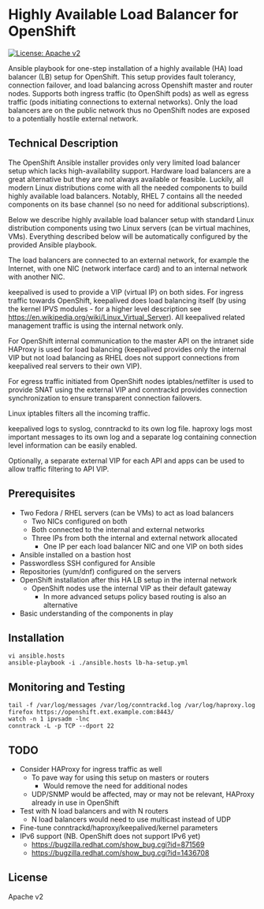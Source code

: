 # Highly Available Load Balancer for OpenShift

[![License: Apache v2](https://img.shields.io/badge/license-Apache%20v2-brightgreen.svg)](https://www.apache.org/licenses/LICENSE-2.0)

Ansible playbook for one-step installation of a highly available (HA)
load balancer (LB) setup for OpenShift. This setup provides fault
tolerancy, connection failover, and load balancing across Openshift
master and router nodes. Supports both ingress traffic (to OpenShift
pods) as well as egress traffic (pods initiating connections to external
networks). Only the load balancers are on the public network thus no
OpenShift nodes are exposed to a potentially hostile external network.

## Technical Description

The OpenShift Ansible installer provides only very limited load balancer
setup which lacks high-availability support. Hardware load balancers are
a great alternative but they are not always available or feasible.
Luckily, all modern Linux distributions come with all the needed
components to build highly available load balancers. Notably, RHEL 7
contains all the needed components on its base channel (so no need for
additional subscriptions).

Below we describe highly available load balancer setup with standard
Linux distribution components using two Linux servers (can be virtual
machines, VMs). Everything described below will be automatically
configured by the provided Ansible playbook.

The load balancers are connected to an external network, for example the
Internet, with one NIC (network interface card) and to an internal
network with another NIC.

keepalived is used to provide a VIP (virtual IP) on both sides. For
ingress traffic towards OpenShift, keepalived does load balancing itself
(by using the kernel IPVS modules - for a higher level description see
https://en.wikipedia.org/wiki/Linux_Virtual_Server). All keepalived
related management traffic is using the internal network only.

For OpenShift internal communication to the master API on the intranet
side HAProxy is used for load balancing (keepalived provides only the
internal VIP but not load balancing as RHEL does not support connections
from keepalived real servers to their own VIP).

For egress traffic initiated from OpenShift nodes iptables/netfilter is
used to provide SNAT using the external VIP and conntrackd provides
connection synchronization to ensure transparent connection failovers.

Linux iptables filters all the incoming traffic.

keepalived logs to syslog, conntrackd to its own log file. haproxy logs
most important messages to its own log and a separate log containing
connection level information can be easily enabled.

Optionally, a separate external VIP for each API and apps can be used to
allow traffic filtering to API VIP.

## Prerequisites

* Two Fedora / RHEL servers (can be VMs) to act as load balancers
  * Two NICs configured on both
  * Both connected to the internal and external networks
  * Three IPs from both the internal and external network allocated
    * One IP per each load balancer NIC and one VIP on both sides
* Ansible installed on a bastion host
* Passwordless SSH configured for Ansible
* Repositories (yum/dnf) configured on the servers
* OpenShift installation after this HA LB setup in the internal network
  * OpenShift nodes use the internal VIP as their default gateway
    * In more advanced setups policy based routing is also an alternative
* Basic understanding of the components in play

## Installation

```
vi ansible.hosts
ansible-playbook -i ./ansible.hosts lb-ha-setup.yml
```

## Monitoring and Testing

```
tail -f /var/log/messages /var/log/conntrackd.log /var/log/haproxy.log
firefox https://openshift.ext.example.com:8443/
watch -n 1 ipvsadm -lnc
conntrack -L -p TCP --dport 22
```

## TODO

* Consider HAProxy for ingress traffic as well
  * To pave way for using this setup on masters or routers
    * Would remove the need for additional nodes
  * UDP/SNMP would be affected, may or may not be relevant,
    HAProxy already in use in OpenShift
* Test with N load balancers and with N routers
  * N load balancers would need to use multicast instead of UDP
* Fine-tune conntrackd/haproxy/keepalived/kernel parameters
* IPv6 support (NB. OpenShift does not support IPv6 yet)
  * https://bugzilla.redhat.com/show_bug.cgi?id=871569
  * https://bugzilla.redhat.com/show_bug.cgi?id=1436708

## License

Apache v2
